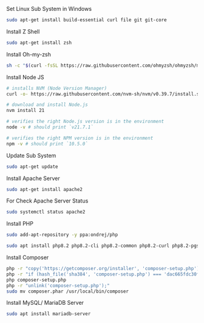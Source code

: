 Set Linux Sub System in Windows

```bash
sudo apt-get install build-essential curl file git git-core
```

Install Z Shell

```bash
sudo apt-get install zsh
```

Install Oh-my-zsh

```bash
sh -c "$(curl -fsSL https://raw.githubusercontent.com/ohmyzsh/ohmyzsh/master/tools/install.sh)"
```

Install Node JS

```bash
# installs NVM (Node Version Manager)
curl -o- https://raw.githubusercontent.com/nvm-sh/nvm/v0.39.7/install.sh | bash

# download and install Node.js
nvm install 21

# verifies the right Node.js version is in the environment
node -v # should print `v21.7.1`

# verifies the right NPM version is in the environment
npm -v # should print `10.5.0`
```

Update Sub System

```bash
sudo apt-get update
```

Install Apache Server

```bash
sudo apt-get install apache2
```

For Check Apache Server Status

```bash
sudo systemctl status apache2
```

Install PHP

```bash
sudo add-apt-repository -y ppa:ondrej/php
```

```bash
sudo apt install php8.2 php8.2-cli php8.2-common php8.2-curl php8.2-pgsql php8.2-fpm php8.2-gd php8.2-imap php8.2-intl php8.2-mbstring php8.2-mysql php8.2-opcache php8.2-soap php8.2-xml php8.2-zip
```

Install Composer

```bash
php -r "copy('https://getcomposer.org/installer', 'composer-setup.php');"
php -r "if (hash_file('sha384', 'composer-setup.php') === 'dac665fdc30fdd8ec78b38b9800061b4150413ff2e3b6f88543c636f7cd84f6db9189d43a81e5503cda447da73c7e5b6') { echo 'Installer verified'; } else { echo 'Installer corrupt'; unlink('composer-setup.php'); } echo PHP_EOL;"
php composer-setup.php
php -r "unlink('composer-setup.php');"
sudo mv composer.phar /usr/local/bin/composer
```

Install MySQL/ MariaDB Server

```bash
sudo apt install mariadb-server
```


